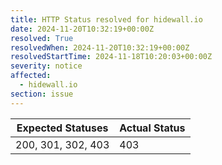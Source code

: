 ```yaml
---
title: HTTP Status resolved for hidewall.io
date: 2024-11-20T10:32:19+00:00Z
resolved: True
resolvedWhen: 2024-11-20T10:32:19+00:00Z
resolvedStartTime: 2024-11-18T10:20:03+00:00Z
severity: notice
affected:
  - hidewall.io
section: issue
---
```


| Expected Statuses | Actual Status  |
|-------------------|----------------|
| 200, 301, 302, 403 | 403 |
